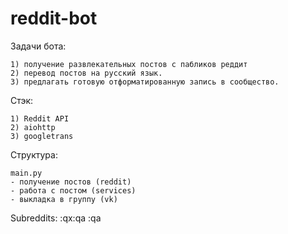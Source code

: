 # reddit-bot

Задачи бота:
    
    1) получение развлекательных постов с пабликов реддит
    2) перевод постов на русский язык.
    3) предлагать готовую отформатированную запись в сообщество.

Стэк:    
    
    1) Reddit API
    2) aiohttp
    3) googletrans

Структура:
    
    main.py
    - получение постов (reddit)
    - работа с постом (services)
    - выкладка в группу (vk)


Subreddits:
    :qx:qa
    :qa
